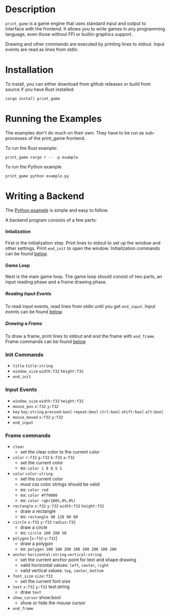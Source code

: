 # Description

`print_game` is a game engine that uses standard input and output to interface with the frontend.
It allows you to write games in any programming language, even those without FFI or builtin graphics support.

Drawing and other commands are executed by printing lines to stdout.
Input events are read as lines from stdin.

# Installation

To install, you can either download from github releases or build from source if you have Rust installed:
```
cargo install print_game
```

# Running the Examples

The examples don't do much on their own.
They have to be run as sub-processes of the print_game frontend.

To run the Rust example:
```
print_game cargo r -- -p example
```

To run the Python example
```
print_game python example.py
```

# Writing a Backend

The [Python example](example.py) is simple and easy to follow.

A backend program consists of a few parts:

#### Intialization
First is the initialization step.
Print lines to stdout to set up the window and other settings.
Print `end_init` to open the window.
Initialization commands can be found [below](#init-commands).

#### Game Loop
Next is the main game loop.
The game loop should consist of two parts, an input reading phase and a frame drawing phase.

##### Reading Input Events
To read input events, read lines from stdin until you get `end_input`.
Input events can be found [below](#input-commands).

##### Drawing a Frame
To draw a frame, print lines to stdout and end the frame with `end_frame`.
Frame commands can be found [below](#frame-commands).

### Init Commands

- `title` `title:string`
- `window_size` `width:f32` `height:f32`
- `end_init`

### Input Events

- `window_size` `width:f32` `height:f32`
- `mouse_pos` `x:f32` `y:f32`
- `key` `key:string` `pressed:bool` `repeat:bool` `ctrl:bool` `shift:bool` `alt:bool`
- `mouse_moved` `x:f32` `y:f32`
- `end_input`

### Frame commands

- `clear`
  - set the clear color to the current color
- `color` `r:f32` `g:f32` `b:f32` `a:f32`
  - set the current color
  - ex: `color 1 0 0.5 1`
- `color` `color:string`
  - set the current color
  - most css color strings should be valid
  - ex: `color red`
  - ex: `color #ff0000`
  - ex: `color rgb(100%,0%,0%)`
- `rectangle` `x:f32` `y:f32` `width:f32` `height:f32`
  - draw a rectangle
  - ex: `rectangle 40 120 80 80`
- `circle` `x:f32` `y:f32` `radius:f32`
  - draw a circle
  - ex: `circle 100 200 50`
- `polygon` [`x:f32` `y:f32`]
  - draw a polygon
  - ex: `polygon 100 100 200 100 200 200 100 200`
- `anchor` `horizontal:string` `vertical:string`
  - set the current anchor point for text and shape drawing
  - valid horizontal values: `left`, `center`, `right`
  - valid vertical values: `top`, `center`, `bottom`
- `font_size` `size:f32`
  - set the current font size
- `text` `x:f32` `y:f32` text:string
  - draw `text`
- `show_cursor` show:bool
  - show or hide the mouse cursor
- `end_frame`